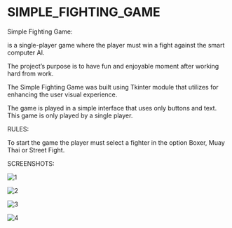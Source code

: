 # SIMPLE_FIGHTING_GAME

Simple Fighting Game:

is a single-player game where the player must win a fight against the smart computer AI.

The project’s purpose is to have fun and enjoyable moment after working hard from work. 

The Simple Fighting Game was built using Tkinter module that utilizes for enhancing the user visual experience.

The game is played in a simple interface that uses only buttons and text. This game is only played by a single player. 


RULES:


To start the game the player must select a fighter in the option Boxer, Muay Thai or Street Fight.


SCREENSHOTS:

![1](https://user-images.githubusercontent.com/93034609/152567095-1659b984-8361-4096-b70f-f288b59186a0.png)


![2](https://user-images.githubusercontent.com/93034609/152567100-154c6de9-0458-48de-8fa7-fa730a122c45.png)


![3](https://user-images.githubusercontent.com/93034609/152567105-f6cb6afa-be1b-46b4-a3ef-1384c3cdb453.png)


![4](https://user-images.githubusercontent.com/93034609/152567107-8647a7aa-1e4d-4d1d-9fa5-a236b8af344e.png)
